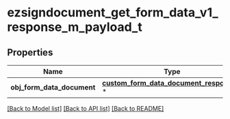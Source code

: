 # ezsigndocument_get_form_data_v1_response_m_payload_t

## Properties
Name | Type | Description | Notes
------------ | ------------- | ------------- | -------------
**obj_form_data_document** | [**custom_form_data_document_response_t**](custom_form_data_document_response.md) \* |  | 

[[Back to Model list]](../README.md#documentation-for-models) [[Back to API list]](../README.md#documentation-for-api-endpoints) [[Back to README]](../README.md)


